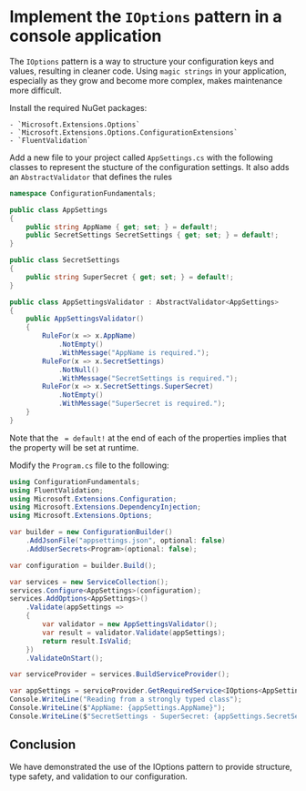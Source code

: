 # Implement the `IOptions` pattern in a console application

The `IOptions` pattern is a way to structure your configuration keys and values, resulting in cleaner code. Using `magic strings` in your application, especially as they grow and become more complex, makes maintenance more difficult.

Install the required NuGet packages:

    - `Microsoft.Extensions.Options`
	- `Microsoft.Extensions.Options.ConfigurationExtensions`
    - `FluentValidation`

Add a new file to your project called `AppSettings.cs` with the following classes to represent the stucture of the configuration settings. It also adds an `AbstractValidator` that defines the rules 
```csharp
namespace ConfigurationFundamentals;

public class AppSettings
{
    public string AppName { get; set; } = default!;
    public SecretSettings SecretSettings { get; set; } = default!;
}

public class SecretSettings
{
    public string SuperSecret { get; set; } = default!;
}

public class AppSettingsValidator : AbstractValidator<AppSettings>
{
    public AppSettingsValidator()
    {
        RuleFor(x => x.AppName)
            .NotEmpty()
            .WithMessage("AppName is required.");
        RuleFor(x => x.SecretSettings)
            .NotNull()
            .WithMessage("SecretSettings is required.");
        RuleFor(x => x.SecretSettings.SuperSecret)
            .NotEmpty()
            .WithMessage("SuperSecret is required.");
    }
}
```

Note that the ` = default!` at the end of each of the properties implies that the property will be set at runtime.

Modify the `Program.cs` file to the following:
```csharp
using ConfigurationFundamentals;
using FluentValidation;
using Microsoft.Extensions.Configuration;
using Microsoft.Extensions.DependencyInjection;
using Microsoft.Extensions.Options;

var builder = new ConfigurationBuilder()
    .AddJsonFile("appsettings.json", optional: false)
    .AddUserSecrets<Program>(optional: false);

var configuration = builder.Build();

var services = new ServiceCollection();
services.Configure<AppSettings>(configuration);
services.AddOptions<AppSettings>()
    .Validate(appSettings =>
    {
        var validator = new AppSettingsValidator();
        var result = validator.Validate(appSettings);
        return result.IsValid;
    })
    .ValidateOnStart();

var serviceProvider = services.BuildServiceProvider();

var appSettings = serviceProvider.GetRequiredService<IOptions<AppSettings>>()!.Value;
Console.WriteLine("Reading from a strongly typed class");
Console.WriteLine($"AppName: {appSettings.AppName}");
Console.WriteLine($"SecretSettings - SuperSecret: {appSettings.SecretSettings.SuperSecret}");
```
 ##  Conclusion

We have demonstrated the use of the IOptions pattern to provide structure, type safety, and validation to our configuration.